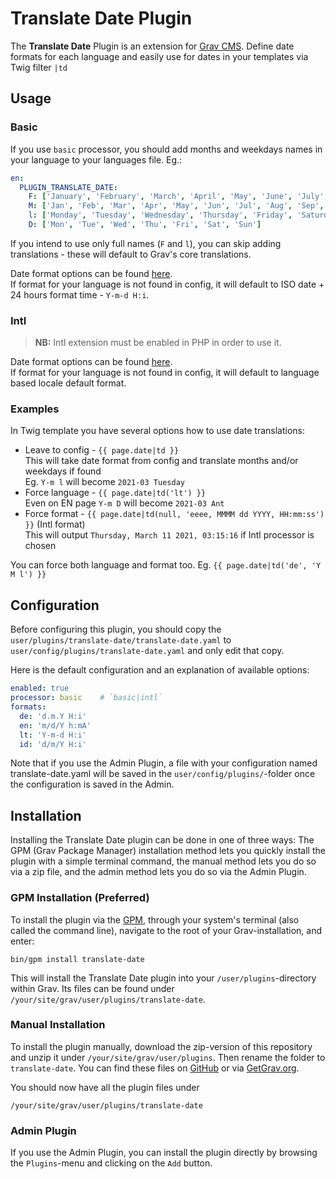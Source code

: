 # Translate Date Plugin

The **Translate Date** Plugin is an extension for [Grav CMS](http://github.com/getgrav/grav). Define date formats for
each language and easily use for dates in your templates via Twig filter `|td`

## Usage

### Basic

If you use `basic` processor, you should add months and weekdays names in your language to your languages file. Eg.:

```yml
en:
  PLUGIN_TRANSLATE_DATE:
    F: ['January', 'February', 'March', 'April', 'May', 'June', 'July', 'August', 'September', 'October', 'November', 'December']
    M: ['Jan', 'Feb', 'Mar', 'Apr', 'May', 'Jun', 'Jul', 'Aug', 'Sep', 'Oct', 'Nov', 'Dec']
    l: ['Monday', 'Tuesday', 'Wednesday', 'Thursday', 'Friday', 'Saturday', 'Sunday']
    D: ['Mon', 'Tue', 'Wed', 'Thu', 'Fri', 'Sat', 'Sun']
```

If you intend to use only full names (`F` and `l`), you can skip adding translations - these will default to Grav's core
translations.

Date format options can be found [here](https://www.php.net/manual/en/datetime.format.php).  
If format for your language is not found in config, it will default to ISO date + 24 hours format time - `Y-m-d H:i`.

### Intl

> **NB:** Intl extension must be enabled in PHP in order to use it.

Date format options can be found [here](https://unicode-org.github.io/icu/userguide/format_parse/datetime/#date-field-symbol-table).  
If format for your language is not found in config, it will default to language based locale default format.

### Examples

In Twig template you have several options how to use date translations:
- Leave to config - `{{ page.date|td }}`  
  This will take date format from config and translate months and/or weekdays if found  
  Eg. `Y-m l` will become `2021-03 Tuesday`
- Force language - `{{ page.date|td('lt') }}`  
  Even on EN page `Y-m D` will become `2021-03 Ant`
- Force format - `{{ page.date|td(null, 'eeee, MMMM dd YYYY, HH:mm:ss') }}` (Intl format)  
  This will output `Thursday, March 11 2021, 03:15:16` if Intl processor is chosen

You can force both language and format too. Eg. `{{ page.date|td('de', 'Y M l') }}`

## Configuration

Before configuring this plugin, you should copy the `user/plugins/translate-date/translate-date.yaml`
to `user/config/plugins/translate-date.yaml` and only edit that copy.

Here is the default configuration and an explanation of available options:

```yaml
enabled: true
processor: basic    # `basic|intl`
formats:
  de: 'd.m.Y H:i'
  en: 'm/d/Y h:mA'
  lt: 'Y-m-d H:i'
  id: 'd/m/Y H:i'
```

Note that if you use the Admin Plugin, a file with your configuration named translate-date.yaml will be saved in
the `user/config/plugins/`-folder once the configuration is saved in the Admin.

## Installation

Installing the Translate Date plugin can be done in one of three ways: The GPM (Grav Package Manager) installation
method lets you quickly install the plugin with a simple terminal command, the manual method lets you do so via a zip
file, and the admin method lets you do so via the Admin Plugin.

### GPM Installation (Preferred)

To install the plugin via the [GPM](http://learn.getgrav.org/advanced/grav-gpm), through your system's terminal (also
called the command line), navigate to the root of your Grav-installation, and enter:

    bin/gpm install translate-date

This will install the Translate Date plugin into your `/user/plugins`-directory within Grav. Its files can be found
under `/your/site/grav/user/plugins/translate-date`.

### Manual Installation

To install the plugin manually, download the zip-version of this repository and unzip it
under `/your/site/grav/user/plugins`. Then rename the folder to `translate-date`. You can find these files
on [GitHub](https://github.com/karmalakas/grav-plugin-translate-date) or
via [GetGrav.org](http://getgrav.org/downloads/plugins#extras).

You should now have all the plugin files under

    /your/site/grav/user/plugins/translate-date

### Admin Plugin

If you use the Admin Plugin, you can install the plugin directly by browsing the `Plugins`-menu and clicking on
the `Add` button.
